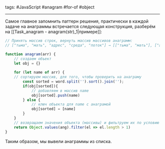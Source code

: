 tags: #JavaScript #anagram #for-of #object 
____

Самое главное запомнить паттерн решения, практически в каждой задаче на анаграммы встречается следующая конструкция, разберём на [[Task_anagram - anagram(str)_1|примере]]:

```js
// Принять массив строк, вернуть массив массивов анаграмм: 
// ["тьма", "мать", "адрес", "среда", "поток"] → [["тьма", "мать"], ["адрес", "среда"]] 

function anagram(arr) {
	// создаем объект
	let obj = {}
	
	for (let name of arr) {
	// сортируем массив, для того, чтобы проверить на анаграму
		const sorted = word.split('').sort().join('');
		if(obj[sorted]){
			// добавляем в массив name
			obj[sorted].push(name)
		} else {
			// ключ объекта для name с анаграмой
			obj[sorted] = [name]
		}
	}
	// возвращаем значения объекта (массивы) и фильтруем их по условию
	return Object.values(ang).filter(el => el.length > 1)
}
```

Таким образом, мы вывели анаграммы из списка.